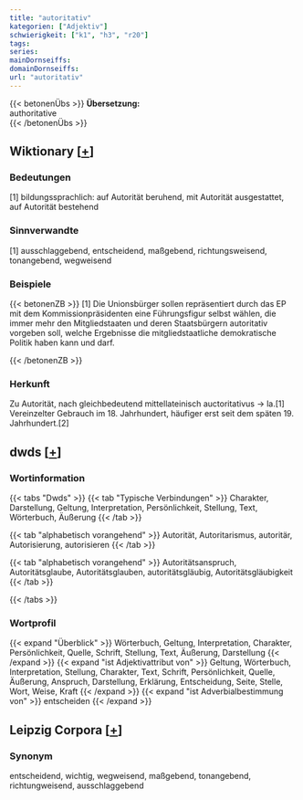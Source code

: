 ```yaml
---
title: "autoritativ"
kategorien: ["Adjektiv"]
schwierigkeit: ["k1", "h3", "r20"]
tags:
series:
mainDornseiffs:
domainDornseiffs:
url: "autoritativ"
---
```


{{< betonenÜbs >}}
**Übersetzung:**  
authoritative  
{{< /betonenÜbs >}}

## Wiktionary [[+](https://de.wiktionary.org/wiki/autoritativ)]

### Bedeutungen
[1] bildungssprachlich: auf Autorität beruhend, mit Autorität ausgestattet, auf Autorität bestehend  

### Sinnverwandte
[1] ausschlaggebend, entscheidend, maßgebend, richtungsweisend, tonangebend, wegweisend  

### Beispiele
{{< betonenZB >}}
[1] Die Unionsbürger sollen repräsentiert durch das EP mit dem Kommissionpräsidenten eine Führungsfigur selbst wählen, die immer mehr den Mitgliedstaaten und deren Staatsbürgern autoritativ vorgeben soll, welche Ergebnisse die mitgliedstaatliche demokratische Politik haben kann und darf.  

{{< /betonenZB >}}
### Herkunft
Zu Autorität, nach gleichbedeutend mittellateinisch auctoritativus → la.[1] Vereinzelter Gebrauch im 18. Jahrhundert, häufiger erst seit dem späten 19. Jahrhundert.[2]  



## dwds [[+](https://www.dwds.de/wb/autoritativ)]

### Wortinformation
{{< tabs "Dwds" >}}
{{< tab "Typische Verbindungen" >}}
Charakter, Darstellung, Geltung, Interpretation, Persönlichkeit, Stellung, Text, Wörterbuch, Äußerung
{{< /tab >}}

{{< tab "alphabetisch vorangehend" >}}
Autorität, Autoritarismus, autoritär, Autorisierung, autorisieren
{{< /tab >}}

{{< tab "alphabetisch vorangehend" >}}
Autoritätsanspruch, Autoritätsglaube, Autoritätsglauben, autoritätsgläubig, Autoritätsgläubigkeit
{{< /tab >}}

{{< /tabs >}}

### Wortprofil
{{< expand "Überblick" >}} Wörterbuch, Geltung, Interpretation, Charakter, Persönlichkeit, Quelle, Schrift, Stellung, Text, Äußerung, Darstellung {{< /expand >}}
{{< expand "ist Adjektivattribut von" >}} Geltung, Wörterbuch, Interpretation, Stellung, Charakter, Text, Schrift, Persönlichkeit, Quelle, Äußerung, Anspruch, Darstellung, Erklärung, Entscheidung, Seite, Stelle, Wort, Weise, Kraft {{< /expand >}}
{{< expand "ist Adverbialbestimmung von" >}} entscheiden {{< /expand >}}

## Leipzig Corpora [[+](https://corpora.uni-leipzig.de/en/res?word=autoritativ&corpusId=deu_newscrawl-public_2018)]


### Synonym
entscheidend, wichtig, wegweisend, maßgebend, tonangebend, richtungweisend, ausschlaggebend

